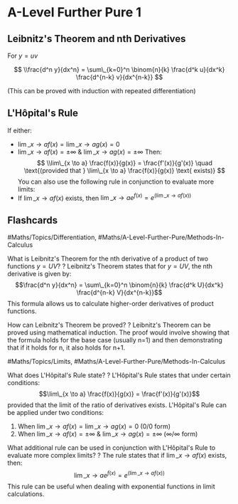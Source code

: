 # A-Level Further Pure 1

## Leibnitz's Theorem and nth Derivatives

For $y=uv$

$$
\\frac{d^n y}{dx^n} = \sum\_{k=0}^n \binom{n}{k} \frac{d^k u}{dx^k} \frac{d^{n-k} v}{dx^{n-k}}
$$

(This can be proved with induction with repeated differentiation)

## L'Hôpital's Rule

If either:

* $\displaystyle \lim\_{x \to a} f(x) = \lim\_{x \to a} g(x) = 0$
* $\displaystyle \lim\_{x \to a} f(x) = \pm \infty$ & $\displaystyle \lim\_{x \to a} g(x) = \pm \infty$
  Then:
  $$
  \\lim\_{x \to a} \frac{f(x)}{g(x)} = \frac{f'(x)}{g'(x)} \quad \text{(provided that } \lim\_{x \to a} \frac{f(x)}{g(x)} \text{ exists)}
  $$
  You can also use the following rule in conjunction to evaluate more limits:
* If $\displaystyle \lim\_{x \to a} f(x)$ exists, then $\displaystyle \lim\_{x \to a} e^{f(x)} = e^{\left( \displaystyle \lim\_{x \to a} f(x)\right)}$

## Flashcards

\#Maths/Topics/Differentiation, #Maths/A-Level-Further-Pure/Methods-In-Calculus

What is Leibnitz's Theorem for the nth derivative of a product of two functions $y=UV$?
?
Leibnitz's Theorem states that for $y=UV$, the nth derivative is given by:
$$\frac{d^n y}{dx^n} = \sum\_{k=0}^n \binom{n}{k} \frac{d^k U}{dx^k} \frac{d^{n-k} V}{dx^{n-k}}$$
This formula allows us to calculate higher-order derivatives of product functions. <!--SR:!2024-09-24,6,250-->

How can Leibnitz's Theorem be proved?
?
Leibnitz's Theorem can be proved using mathematical induction. The proof would involve showing that the formula holds for the base case (usually n=1) and then demonstrating that if it holds for n, it also holds for n+1. <!--SR:!2024-10-02,14,290-->

\#Maths/Topics/Limits, #Maths/A-Level-Further-Pure/Methods-In-Calculus

What does L'Hôpital's Rule state?
?
L'Hôpital's Rule states that under certain conditions:
$$\lim\_{x \to a} \frac{f(x)}{g(x)} = \frac{f'(x)}{g'(x)}$$
provided that the limit of the ratio of derivatives exists.
L'Hôpital's Rule can be applied under two conditions:

1. When $\lim\_{x \to a} f(x) = \lim\_{x \to a} g(x) = 0$ (0/0 form)
1. When $\lim\_{x \to a} f(x) = \pm \infty$ & $\lim\_{x \to a} g(x) = \pm \infty$ ($\infty/\infty$ form) <!--SR:!2024-10-01,13,290-->

What additional rule can be used in conjunction with L'Hôpital's Rule to evaluate more complex limits?
?
The rule states that if $\lim\_{x \to a} f(x)$ exists, then:
$$ \displaystyle \lim\_{x \to a} e^{f(x)} = e^{\left(\displaystyle \lim\_{x \to a } f(x)\right)}$$
This rule can be useful when dealing with exponential functions in limit calculations. <!--SR:!2024-10-01,13,290-->
